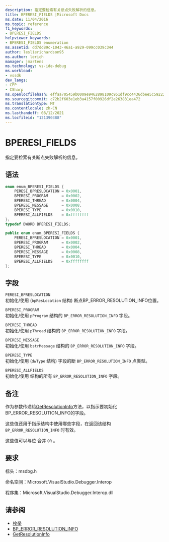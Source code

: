 ```yaml
---
description: 指定要检索有关断点失败解析的信息。
title: BPERESI_FIELDS |Microsoft Docs
ms.date: 11/04/2016
ms.topic: reference
f1_keywords:
- BPERESI_FIELDS
helpviewer_keywords:
- BPERESI_FIELDS enumeration
ms.assetid: dd7dd89c-1043-46a1-a929-099cc039c344
author: leslierichardson95
ms.author: lerich
manager: jmartens
ms.technology: vs-ide-debug
ms.workload:
- vssdk
dev_langs:
- CPP
- CSharp
ms.openlocfilehash: effaa705459b0009e9462898109c951df9cc4436dbee5c59222f703f04cc2b49
ms.sourcegitcommit: c72b2f603e1eb3a4157f00926df2e263831ea472
ms.translationtype: MT
ms.contentlocale: zh-CN
ms.lasthandoff: 08/12/2021
ms.locfileid: "121390388"
---
```

# <a name="bperesi_fields"></a>BPERESI_FIELDS
指定要检索有关断点失败解析的信息。

## <a name="syntax"></a>语法

```cpp
enum enum_BPERESI_FIELDS {
    PERESI_BPRESLOCATION = 0x0001,
    BPERESI_PROGRAM      = 0x0002,
    BPERESI_THREAD       = 0x0004,
    BPERESI_MESSAGE      = 0x0008,
    BPERESI_TYPE         = 0x0010,
    BPERESI_ALLFIELDS    = 0xffffffff
};
typedef DWORD BPERESI_FIELDS;
```

```csharp
public enum enum_BPERESI_FIELDS {
    PERESI_BPRESLOCATION = 0x0001,
    BPERESI_PROGRAM      = 0x0002,
    BPERESI_THREAD       = 0x0004,
    BPERESI_MESSAGE      = 0x0008,
    BPERESI_TYPE         = 0x0010,
    BPERESI_ALLFIELDS    = 0xffffffff
};
```

## <a name="fields"></a>字段
`PERESI_BPRESLOCATION`\
初始化/使用 (`bpResLocation` 结构) 断点BP_ERROR_RESOLUTION_INFO位置[](../../../extensibility/debugger/reference/bp-error-resolution-info.md)。

`BPERESI_PROGRAM`\
初始化/使用 `pProgram` 结构的 `BP_ERROR_RESOLUTION_INFO` 字段。

`BPERESI_THREAD`\
初始化/使用 `pThread` 结构的 `BP_ERROR_RESOLUTION_INFO` 字段。

`BPERESI_MESSAGE`\
初始化/使用 `bstrMessage` 结构的 `BP_ERROR_RESOLUTION_INFO` 字段。

`BPERESI_TYPE`\
初始化/使用 (`dwType` 结构) 字段的断 `BP_ERROR_RESOLUTION_INFO` 点类型。

`BPERESI_ALLFIELDS`\
初始化/使用 结构的所有 `BP_ERROR_RESOLUTION_INFO` 字段。

## <a name="remarks"></a>备注
作为参数传递给[GetResolutionInfo](../../../extensibility/debugger/reference/idebugerrorbreakpointresolution2-getresolutioninfo.md)方法，以指示要初始化BP_ERROR_RESOLUTION_INFO的[](../../../extensibility/debugger/reference/bp-error-resolution-info.md)字段。

这些值还用于指示结构中使用哪些字段，在返回该结构 `BP_ERROR_RESOLUTION_INFO` 时有效。

这些值可以与位 合并 `OR` 。

## <a name="requirements"></a>要求
标头：msdbg.h

命名空间：Microsoft.VisualStudio.Debugger.Interop

程序集：Microsoft.VisualStudio.Debugger.Interop.dll

## <a name="see-also"></a>请参阅
- [枚举](../../../extensibility/debugger/reference/enumerations-visual-studio-debugging.md)
- [BP_ERROR_RESOLUTION_INFO](../../../extensibility/debugger/reference/bp-error-resolution-info.md)
- [GetResolutionInfo](../../../extensibility/debugger/reference/idebugerrorbreakpointresolution2-getresolutioninfo.md)
